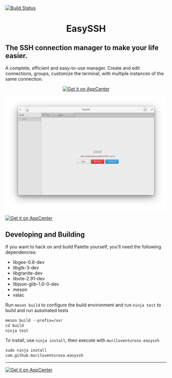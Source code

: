 [![Build Status](https://travis-ci.org/muriloventuroso/easyssh.svg?branch=master)](https://travis-ci.org/muriloventuroso/easyssh)

<h1 align="center">EasySSH</h1>

## The SSH connection manager to make your life easier.

A complete, efficient and easy-to-use manager. Create and edit connections, groups, customize the terminal, with multiple instances of the same connection.

<p align="center">
  <a href="https://appcenter.elementary.io/com.github.muriloventuroso.easyssh"><img src="https://appcenter.elementary.io/badge.svg" alt="Get it on AppCenter" /></a>
</p>


![Screenshot](data/screenshot.png)


[![Get it on AppCenter](https://appcenter.elementary.io/badge.svg)](https://appcenter.elementary.io/com.github.muriloventuroso.easyssh)


## Developing and Building

If you want to hack on and build Palette yourself, you'll need the following dependencies:

* libgee-0.8-dev
* libgtk-3-dev
* libgranite-dev
* libvte-2.91-dev
* libjson-glib-1.0-0-dev
* meson
* valac

Run `meson build` to configure the build environment and run `ninja test` to build and run automated tests

    meson build --prefix=/usr
    cd build
    ninja test

To install, use `ninja install`, then execute with `muriloventuroso.easyssh`

    sudo ninja install
    com.github.muriloventuroso.easyssh


-----

[![Get it on AppCenter](https://appcenter.elementary.io/badge.svg)](https://appcenter.elementary.io/com.github.muriloventuroso.easyssh)

